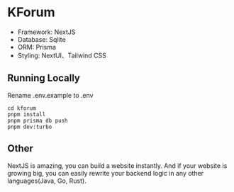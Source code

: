 # KForum

* Framework: NextJS
* Database: Sqlite
* ORM: Prisma
* Styling: NextUI、Tailwind CSS

## Running Locally

Rename .env.example to .env

```shell
cd kforum
pnpm install
pnpm prisma db push
pnpm dev:turbo
```

## Other

NextJS is amazing, you can build a website instantly. And if your website is growing big, you can easily rewrite your backend logic in any other languages(Java, Go, Rust).
